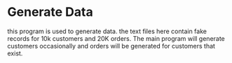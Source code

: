 # Generate Data

this program is used to generate data. the text files here contain fake records for 10k customers and 20K orders. The main program will generate customers occasionally and orders will be generated for customers that exist.
